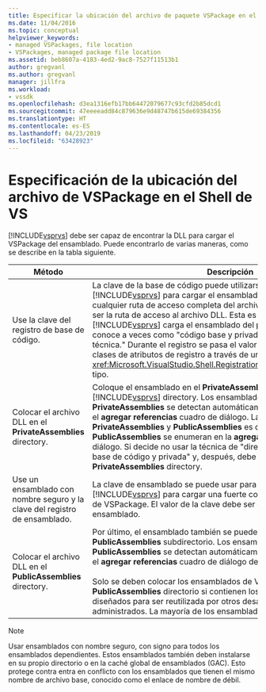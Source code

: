 ```yaml
---
title: Especificar la ubicación del archivo de paquete VSPackage en el Shell de VS | Documentos de Microsoft
ms.date: 11/04/2016
ms.topic: conceptual
helpviewer_keywords:
- managed VSPackages, file location
- VSPackages, managed package file location
ms.assetid: beb8607a-4183-4ed2-9ac8-7527f11513b1
author: gregvanl
ms.author: gregvanl
manager: jillfra
ms.workload:
- vssdk
ms.openlocfilehash: d3ea1316efb17bb64472079677c93cfd2b85dcd1
ms.sourcegitcommit: 47eeeeadd84c879636e9d48747b615de69384356
ms.translationtype: HT
ms.contentlocale: es-ES
ms.lasthandoff: 04/23/2019
ms.locfileid: "63428923"
---
```

# <a name="specifying-vspackage-file-location-to-the-vs-shell"></a>Especificación de la ubicación del archivo de VSPackage en el Shell de VS
[!INCLUDE[vsprvs](../../code-quality/includes/vsprvs_md.md)] debe ser capaz de encontrar la DLL para cargar el VSPackage del ensamblado. Puede encontrarlo de varias maneras, como se describe en la tabla siguiente.

| Método | Descripción |
| - | - |
| Use la clave del registro de base de código. | La clave de la base de código puede utilizarse para dirigir [!INCLUDE[vsprvs](../../code-quality/includes/vsprvs_md.md)] para cargar el ensamblado de VSPackage desde cualquier ruta de acceso completa del archivo. El valor de la clave debe ser la ruta de acceso al archivo DLL. Esta es la mejor manera de tener [!INCLUDE[vsprvs](../../code-quality/includes/vsprvs_md.md)] carga el ensamblado del paquete. Esta técnica se conoce a veces como "código base y privada instalación directory técnica." Durante el registro se pasa el valor del código base para las clases de atributos de registro a través de una instancia de la <xref:Microsoft.VisualStudio.Shell.RegistrationAttribute.RegistrationContext> tipo. |
| Colocar el archivo DLL en el **PrivateAssemblies** directory. | Coloque el ensamblado en el **PrivateAssemblies** subdirectorio de la [!INCLUDE[vsprvs](../../code-quality/includes/vsprvs_md.md)] directory. Los ensamblados se encuentran en **PrivateAssemblies** se detectan automáticamente, pero no son visibles en el **agregar referencias** cuadro de diálogo. La diferencia entre **PrivateAssemblies** y **PublicAssemblies** es que los ensamblados en **PublicAssemblies** se enumeran en la **agregar referencias**  cuadro de diálogo. Si decide no usar la técnica de "directorio de instalación de la base de código y privada" y, después, debe instalar en el **PrivateAssemblies** directory. |
| Use un ensamblado con nombre seguro y la clave del registro de ensamblado. | La clave de ensamblado se puede usar para dirigir explícitamente [!INCLUDE[vsprvs](../../code-quality/includes/vsprvs_md.md)] para cargar una fuerte con el nombre de ensamblado de VSPackage. El valor de la clave debe ser el nombre seguro del ensamblado. |
| Colocar el archivo DLL en el **PublicAssemblies** directory. | Por último, el ensamblado también se puede colocar en el **PublicAssemblies** subdirectorio. Los ensamblados se encuentran en **PublicAssemblies** se detectan automáticamente y también aparecerá en el **agregar referencias** cuadro de diálogo de [!INCLUDE[vsprvs](../../code-quality/includes/vsprvs_md.md)].<br /><br /> Solo se deben colocar los ensamblados de VSPackage en el **PublicAssemblies** directorio si contienen los componentes que están diseñados para ser reutilizada por otros desarrolladores VSPackage administrados. La mayoría de los ensamblados no cumplen este criterio. |

> [!NOTE]
> Usar ensamblados con nombre seguro, con signo para todos los ensamblados dependientes. Estos ensamblados también deben instalarse en su propio directorio o en la caché global de ensamblados (GAC). Esto protege contra entra en conflicto con los ensamblados que tienen el mismo nombre de archivo base, conocido como el enlace de nombre de débil.